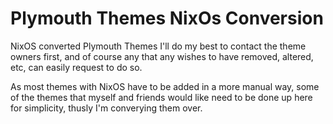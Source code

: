 # Plymouth Themes NixOs Conversion
 NixOS converted Plymouth Themes
 I'll do my best to contact the theme owners first, and of course any that any wishes to have removed, altered, etc, can easily request to do so.

As most themes with NixOS have to be added in a more manual way, some of the themes that myself and friends would like need to be done up here for simplicity, thusly I'm converying them over.
